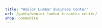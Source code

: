 ```yaml
---
title: "Woolor Lumbar Business Center"
url: /ganta/woolor-lumbar-business-center/
shop: commodité
---
```

